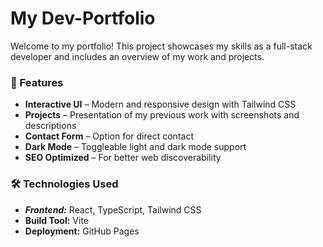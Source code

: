 # My Dev-Portfolio

Welcome to my portfolio! This project showcases my skills as a full-stack developer and includes an overview of my work and projects.

### 📌 Features

- **Interactive UI** – Modern and responsive design with Tailwind CSS
- **Projects** – Presentation of my previous work with screenshots and descriptions
- **Contact Form** – Option for direct contact
- **Dark Mode** – Toggleable light and dark mode support
- **SEO Optimized** – For better web discoverability

### 🛠️ Technologies Used

- ***Frontend:*** React, TypeScript, Tailwind CSS
- **Build Tool:** Vite
- **Deployment:** GitHub Pages 
